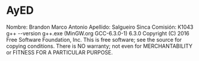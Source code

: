 # AyED
Nombre: Brandon Marco Antonio 
Apellido: Salgueiro Sinca 
Comisión: K1043
g++ --version
g++.exe (MinGW.org GCC-6.3.0-1) 6.3.0
Copyright (C) 2016 Free Software Foundation, Inc.
This is free software; see the source for copying conditions. 
 There is NO
warranty; not even for MERCHANTABILITY or FITNESS FOR A PARTICULAR PURPOSE.
